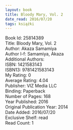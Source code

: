 ```yaml
---
layout: book
title: Bloody Mary, Vol. 2
date_read: 2016/07/20
tags: książki
---
```


Book Id: 25814389<br />
Title: Bloody Mary, Vol. 2<br />
Author: Akaza Samamiya<br />
Author l-f: Samamiya, Akaza<br />
Additional Authors: <br />
ISBN: 1421583143<br />
ISBN13: 9781421583143<br />
My Rating: 0<br />
Average Rating: 4.04<br />
Publisher: VIZ Media LLC<br />
Binding: Paperback<br />
Number of Pages: 168<br />
Year Published: 2016<br />
Original Publication Year: 2014<br />
Date Added: 2016/07/20<br />
Exclusive Shelf: read<br />
Read Count: 1<br />


